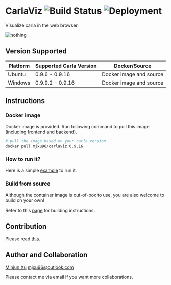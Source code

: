 
# CarlaViz ![Build Status](https://github.com/mjxu96/carlaviz/actions/workflows/ci.yml/badge.svg) ![Deployment](https://github.com/mjxu96/carlaviz/actions/workflows/cd.yml/badge.svg)

Visualize carla in the web browser.

![nothing](./docs//images/demo2.jpg)

## Version Supported
| Platform | Supported Carla Version | Docker/Source |
| ------------- | --------------------- | --- |
| Ubuntu | 0.9.6 - 0.9.16| Docker image and source |
| Windows | 0.9.9.2 - 0.9.16| Docker image and source |

## Instructions
### Docker image
Docker image is provided. Run following command to pull this image (including frontend and backend).

```bash
# pull the image based on your carla version
docker pull mjxu96/carlaviz:0.9.16
```

### How to run it?
Here is a simple [example](./examples) to run it.

### Build from source
Although the container image is out-of-box to use, you are also welcome to build on your own!

Refer to this [page](./docs/build.md) for building instructions.

## Contribution
Please read [this](./CONTRIBUTION.md).

## Author and Collaboration
[Minjun Xu](https://github.com/mjxu96)   mjxu96@outlook.com

Please contact me via email if you want more collaborations.
